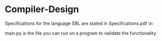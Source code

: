 # Compiler-Design


Specifications for the language SBL are stated in Specifications.pdf \n


main.py is the file you can run on a program to validate the functionality. 
